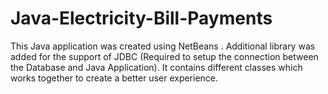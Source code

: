 # Java-Electricity-Bill-Payments
This Java application was created using NetBeans . Additional library was added for the support of JDBC (Required to setup the connection between the Database and Java Application). It contains different classes which works together to create a better user experience.
